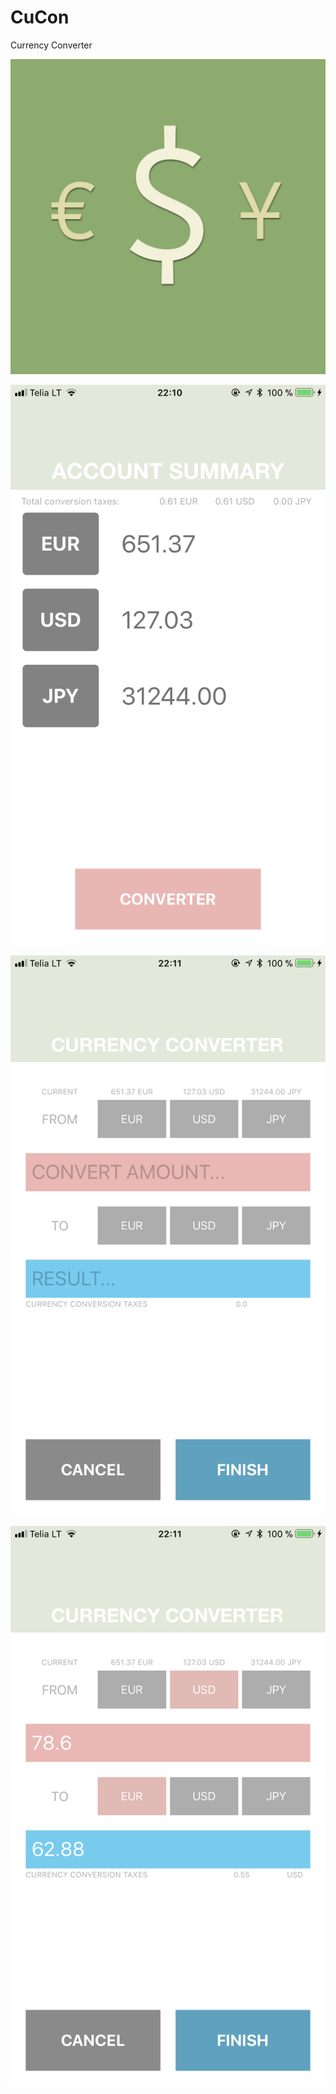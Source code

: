# CuCon
Currency Converter


![Mockups 1](./Images/icon.png)

![Mockups 1](./Images/pic1.png)

![Mockups 1](./Images/pic2.png)

![Mockups 1](./Images/pic3.png)
